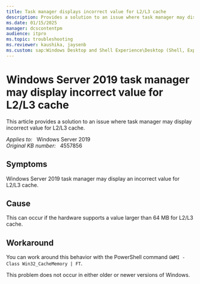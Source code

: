 ```yaml
---
title: Task manager displays incorrect value for L2/L3 cache
description: Provides a solution to an issue where task manager may display incorrect value for L2/L3 cache.
ms.date: 01/15/2025
manager: dcscontentpm
audience: itpro
ms.topic: troubleshooting
ms.reviewer: kaushika, jaysenb
ms.custom: sap:Windows Desktop and Shell Experience\Desktop (Shell, Explorer.exe init, themes, colors, icons, recycle bin), csstroubleshoot
---
```

# Windows Server 2019 task manager may display incorrect value for L2/L3 cache

This article provides a solution to an issue where task manager may display incorrect value for L2/L3 cache.

_Applies to:_ &nbsp; Windows Server 2019  
_Original KB number:_ &nbsp; 4557856

## Symptoms

Windows Server 2019 task manager may display an incorrect value for L2/L3 cache.

## Cause

This can occur if the hardware supports a value larger than 64 MB for L2/L3 cache.

## Workaround

You can work around this behavior with the PowerShell command `GWMI -Class Win32_CacheMemory | FT`.

This problem does not occur in either older or newer versions of Windows.
